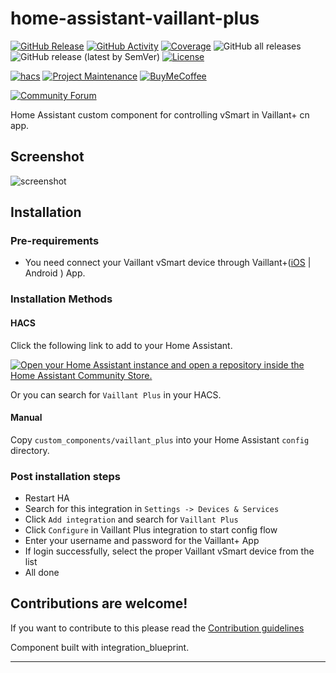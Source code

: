 # home-assistant-vaillant-plus
[![GitHub Release][releases-shield]][releases]
[![GitHub Activity][commits-shield]][commits]
[![Coverage][coverage-shield]][coverage]
![GitHub all releases][download-all]
![GitHub release (latest by SemVer)][download-latest]
[![License][license-shield]][license]

[![hacs][hacsbadge]][hacs]
[![Project Maintenance][maintenance-shield]][user_profile]
[![BuyMeCoffee][buymecoffeebadge]][buymecoffee]

[![Community Forum][forum-shield]][forum]

Home Assistant custom component for controlling vSmart in Vaillant+ cn app.

## Screenshot

![screenshot](docs/images/screenshot-all.jpg)

## Installation

### Pre-requirements
- You need connect your Vaillant vSmart device through Vaillant+([iOS](https://apps.apple.com/cn/app/%E5%A8%81%E7%AE%A1%E5%AE%B6/id1465568192) | Android ) App.

### Installation Methods
#### HACS
Click the following link to add to your Home Assistant.

[![Open your Home Assistant instance and open a repository inside the Home Assistant Community Store.](https://my.home-assistant.io/badges/hacs_repository.svg)](https://my.home-assistant.io/redirect/hacs_repository/?owner=daxingplay&repository=home-assistant-vaillant-plus&category=integration)

Or you can search for `Vaillant Plus` in your HACS.

#### Manual
Copy `custom_components/vaillant_plus` into your Home Assistant `config` directory.

### Post installation steps
- Restart HA
- Search for this integration in `Settings -> Devices & Services`
- Click `Add integration` and search for `Vaillant Plus`
- Click `Configure` in Vaillant Plus integration to start config flow
- Enter your username and password for the Vaillant+ App
- If login successfully, select the proper Vaillant vSmart device from the list
- All done

## Contributions are welcome!
If you want to contribute to this please read the [Contribution guidelines](CONTRIBUTING.md)

Component built with integration_blueprint.

***

[vaillant-plus]: https://github.com/daxingplay/home-assistant-vaillant-plus
[buymecoffee]: https://www.buymeacoffee.com/daxingplay
[buymecoffeebadge]: https://img.shields.io/badge/buy%20me%20a%20coffee-donate-yellow.svg?style=flat-square
[commits-shield]: https://img.shields.io/github/commit-activity/y/daxingplay/home-assistant-vaillant-plus.svg?style=flat-square
[commits]: https://github.com/daxingplay/home-assistant-vaillant-plus/commits/master
[hacs]: https://hacs.xyz
[hacsbadge]: https://img.shields.io/badge/HACS-Custom-orange.svg?style=flat-square
[coverage-shield]: https://img.shields.io/coverallsCoverage/github/daxingplay/home-assistant-vaillant-plus?style=flat-square
[coverage]: https://coveralls.io/github/daxingplay/home-assistant-vaillant-plus?branch=master
[exampleimg]: example.png
[forum-shield]: https://img.shields.io/badge/community-forum-brightgreen.svg?style=flat-square
[forum]: https://github.com/daxingplay/home-assistant-vaillant-plus/issues
[license]: https://github.com/daxingplay/home-assistant-vaillant-plus/blob/master/LICENSE
[license-shield]: https://img.shields.io/github/license/daxingplay/home-assistant-vaillant-plus.svg?style=flat-square
[maintenance-shield]: https://img.shields.io/badge/maintainer-daxingplay-blue.svg?style=flat-square
[releases-shield]: https://img.shields.io/github/release/daxingplay/home-assistant-vaillant-plus.svg?style=flat-square
[releases]: https://github.com/daxingplay/home-assistant-vaillant-plus/releases
[user_profile]: https://github.com/daxingplay
[download-all]: https://img.shields.io/github/downloads/daxingplay/home-assistant-vaillant-plus/total?style=flat-square
[download-latest]: https://img.shields.io/github/downloads/daxingplay/home-assistant-vaillant-plus/latest/total?style=flat-square
